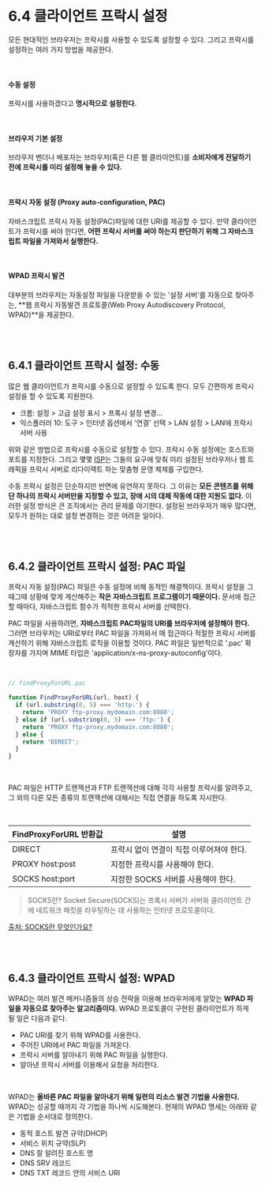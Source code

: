 # 6.4 클라이언트 프락시 설정

모든 현대적인 브라우저는 프락시를 사용할 수 있도록 설정할 수 있다. 그리고 프락시를 설정하는 여러 가지 방법을 제공한다.

<br />

#### 수동 설정

프락시를 사용하겠다고 **명시적으로 설정한다.**

<br />

#### 브라우저 기본 설정

브라우저 벤더나 배포자는 브라우저(혹은 다른 웹 클라이언트)를 **소비자에게 전달하기 전에 프락시를 미리 설정해 놓을 수 있다.**

<br />

#### 프락시 자동 설정 (Proxy auto-configuration, PAC)

자바스크립트 프락시 자동 설정(PAC)파일에 대한 URI를 제공할 수 있다. 만약 클라이언트가 프락시를 써야 한다면, **어떤 프락시 서버를 써야 하는지 판단하기 위해 그 자바스크립트 파일을 가져와서 실행한다.**

<br />

#### WPAD 프락시 발견

대부분의 브라우저는 자동설정 파일을 다운받을 수 있는 '설정 서버'를 자동으로 찾아주는, **웹 프락시 자동발견 프로토콜(Web Proxy Autodiscovery Protocol, WPAD)**을 제공한다.

<br />
<br />

## 6.4.1 클라이언트 프락시 설정: 수동

많은 웹 클라이언트가 프락시를 수동으로 설정할 수 있도록 한다. 모두 간편하게 프락시 설정을 할 수 있도록 지원한다.

- 크롬: 설정 > 고급 설정 표시 > 프록시 설정 변경...
- 익스폴러러 10: 도구 > 인터넷 옵션에서 '연결' 선택 > LAN 설정 > LAN에 프락시 서버 사용

위와 같은 방법으로 프락시를 수동으로 설정할 수 있다. 프락시 수동 설정에는 호스트와 포트를 지정한다. 그리고 몇몇 [ISP](https://namu.wiki/w/ISP)는 그들의 요구에 맞춰 미리 설정된 브라우저나 웹 트래픽을 프락시 서버로 리다이렉트 하는 맞춤형 운영 체제를 구입한다.

수동 프락시 설정은 단순하지만 반면에 유연하지 못하다. 그 이유는 **모든 콘텐츠를 위해 단 하나의 프락시 서버만을 지정할 수 있고, 장애 시의 대체 작동에 대한 지원도 없다.** 이러한 설정 방식은 큰 조직에서는 관리 문제를 야기한다. 설정된 브라우저가 매우 많다면, 모두가 원하는 대로 설정 변경하는 것은 어려운 일이다.

<br />
<br />

## 6.4.2 클라이언트 프락시 설정: PAC 파일

프락시 자동 설정(PAC) 파일은 수동 설정에 비해 동적인 해결책이다. 프락시 설정을 그때그때 상황에 맞게 계산해주는 **작은 자바스크립트 프로그램이기 때문이다.** 문서에 접근할 때마다, 자바스크립트 함수가 적적한 프락시 서버를 선택한다.

PAC 파일을 사용하려면, **자바스크립트 PAC파일의 URI를 브라우저에 설정해야 한다.** 그러면 브라우저는 URI로부터 PAC 파일을 가져와서 매 접근마다 적절한 프락시 서버를 계산하기 위해 자바스크립트 로직을 이용할 것이다. PAC 파일은 일반적으로 '.pac' 확장자를 가지며 MIME 타입은 'application/x-ns-proxy-autoconfig'이다.

<br />

```js
// findProxyForURL.pac

function FindProxyForURL(url, host) {
  if (url.substring(0, 5) === 'http:') {
    return 'PROXY ftp-proxy.mydomain.com:8080';
  } else if (url.substring(0, 5) === 'ftp:') {
    return 'PROXY ftp-proxy.mydomain.com:8080';
  } else {
    return 'DIRECT';
  }
}
```

<br />

PAC 파일은 HTTP 트랜잭션과 FTP 트랜잭션에 대해 각각 사용할 프락시를 알려주고, 그 외의 다른 모든 종류의 트랜잭션에 대해서는 직접 연결을 하도록 지시한다.

<br />

|FindProxyForURL 반환값|설명|
|---|---|
|DIRECT|프락시 없이 연결이 직접 이루어져야 한다.|
|PROXY host:post|지정한 프락시를 사용해야 한다.|
|SOCKS host:port|지정한 SOCKS 서버를 사용해야 한다.|

> SOCKS란? Socket Secure(SOCKS)는 프록시 서버가 서버와 클라이언트 간에 네트워크 패킷을 라우팅하는 데 사용하는 인터넷 프로토콜이다.

[출처: SOCKS란 무엇인가요?](https://support.nordvpn.com/ko/%EC%9D%BC%EB%B0%98-%EC%A0%95%EB%B3%B4/1834627542/SOCKS%EB%9E%80-%EB%AC%B4%EC%97%87%EC%9D%B8%EA%B0%80%EC%9A%94.htm)

<br />
<br />

## 6.4.3 클라이언트 프락시 설정: WPAD

WPAD는 여러 발견 메커니즘들의 상승 전략을 이용해 브라우저에게 알맞는 **WPAD 파일을 자동으로 찾아주는 알고리즘이다.** WPAD 프로토콜이 구현된 클라이언트가 하게 될 일은 다음과 같다.

- PAC URI를 찾기 위해 WPAD를 사용한다.
- 주어진 URI에서 PAC 파일을 가져온다.
- 프락시 서버를 알아내기 위해 PAC 파일을 실행한다.
- 알아낸 프락시 서버를 이용해서 요청을 처리한다.

<br />

WPAD는 **올바른 PAC 파일을 알아내기 위해 일련의 리소스 발견 기법을 사용한다.** WPAD는 성공할 때까지 각 기법을 하나씩 시도해본다. 현재의 WPAD 명세는 아래와 같은 기법을 순서대로 정의한다.

- 동적 호스트 발견 규약(DHCP)
- 서비스 위치 규약(SLP)
- DNS 잘 알려진 호스트 명
- DNS SRV 레코드
- DNS TXT 레코드 안의 서비스 URI
